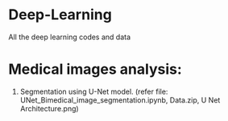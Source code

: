 # Deep-Learning
All the deep learning codes and data
  
 # Medical images analysis:
  1. Segmentation using U-Net model. (refer file: UNet_Bimedical_image_segmentation.ipynb, Data.zip, U Net Architecture.png)


